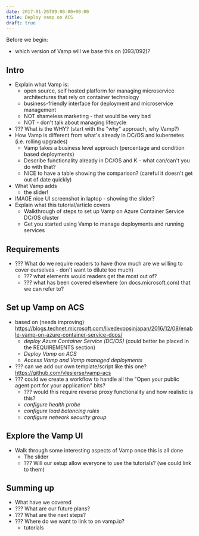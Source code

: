 ```yaml
---
date: 2017-01-26T09:00:00+00:00
title: Deploy vamp on ACS
draft: true
---
```

Before we begin:

- which version of Vamp will we base this on (093/092)?

## Intro
- Explain what Vamp is:
  * open source, self hosted platform for managing microservice architectures that rely on container technology
  * business-friendly interface for deployment and microservice management
  * NOT shameless marketing - that would be very bad
  * NOT - don't talk about managing lifecycle
- ??? What is the WHY? (start with the "why" approach, why Vamp?)
- How Vamp is different from what's already in DC/OS and kubernetes (i.e. rolling upgrades)
  * Vamp takes a business level approach (percentage and condition based deployments)
  * Describe functionality already in DC/OS and K - what can/can't you do with that?
  * NICE to have a table showing the comparison? (careful it doesn't get out of date quickly)
- What Vamp adds
  * the slider!
- IMAGE nice UI screenshot in laptop - showing the slider?
- Explain what this tutorial/article covers
  * Walkthrough of steps to set up Vamp on Azure Container Service DC/OS cluster
  * Get you started using Vamp to manage deployments and running services

## Requirements
- ??? What do we require readers to have (how much are we willing to cover ourselves - don't want to dilute too much)
  * ??? what elements would readers get the most out of?
  * ??? what has been covered elsewhere (on docs.microsoft.com) that we can refer to?

## Set up Vamp on ACS
- based on (needs improving) https://blogs.technet.microsoft.com/livedevopsinjapan/2016/12/08/enable-vamp-on-azure-container-service-dcos/
  * _deploy Azure Container Service (DC/OS)_ (could better be placed in the REQUIREMENTS section)
  * _Deploy Vamp on ACS_
  * _Access Vamp and Vamp managed deployments_
- ??? can we add our own template/script like this one? https://github.com/vlesierse/vamp-acs
- ??? could we create a workflow to handle all the "Open your public agent port for your application" bits?
  * ??? would this require reverse proxy functionality and how realistic is this?
  * _configure health probe_
  * _configure load balancing rules_
  * _configure network security group_

## Explore the Vamp UI
- Walk through some interesting aspects of Vamp once this is all done
  * The slider 
  * ??? Will our setup allow everyone to use the tutorials? (we could link to them)
  
## Summing up
- What have we covered
- ??? What are our future plans?
- ??? What are the next steps?
- ??? Where do we want to link to on vamp.io?
  * tutorials
  

